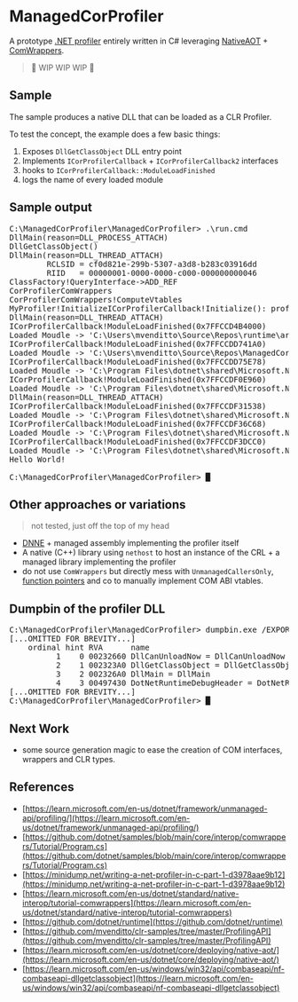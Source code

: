 # ManagedCorProfiler

A prototype [.NET profiler](https://learn.microsoft.com/en-us/dotnet/framework/unmanaged-api/profiling/) entirely written in C# leveraging [NativeAOT](https://learn.microsoft.com/en-us/dotnet/core/deploying/native-aot/) + [ComWrappers](https://learn.microsoft.com/en-us/dotnet/api/system.runtime.interopservices.comwrappers?view=net-7.0).

> 🚧 WIP WIP WIP 🚧

## Sample
The sample produces a native DLL that can be loaded as a CLR Profiler.

To test the concept, the example does a few basic things:
 1. Exposes `DllGetClassObject` DLL entry point
 2. Implements `ICorProfilerCallback` + `ICorProfilerCallback2` interfaces
 3. hooks to `ICorProfilerCallback::ModuleLoadFinished`
 4. logs the name of every loaded module

## Sample output
<pre><samp>C:\ManagedCorProfiler\ManagedCorProfiler> <kbd>.\run.cmd</kbd>
DllMain(reason=DLL_PROCESS_ATTACH)
DllGetClassObject()
DllMain(reason=DLL_THREAD_ATTACH)
        RCLSID = cf0d821e-299b-5307-a3d8-b283c03916dd
        RIID   = 00000001-0000-0000-c000-000000000046
ClassFactory!QueryInterface->ADD_REF
CorProfilerComWrappers
CorProfilerComWrappers!ComputeVtables
MyProfiler!InitializeICorProfilerCallback!Initialize(): profInfo 20A0A6071D0
DllMain(reason=DLL_THREAD_ATTACH)
ICorProfilerCallback!ModuleLoadFinished(0x7FFCCD4B4000)
Loaded Moudle -> 'C:\Users\mvenditto\Source\Repos\runtime\artifacts\bin\coreclr\windows.x64.Debug\System.Private.CoreLib.dll'
ICorProfilerCallback!ModuleLoadFinished(0x7FFCCDD741A0)
Loaded Moudle -> 'C:\Users\mvenditto\Source\Repos\ManagedCorProfiler\SampleApp\bin\Debug\net7.0\vtbl_test.dll'
ICorProfilerCallback!ModuleLoadFinished(0x7FFCCDD75E78)
Loaded Moudle -> 'C:\Program Files\dotnet\shared\Microsoft.NETCore.App\7.0.0\system.runtime.dll'
ICorProfilerCallback!ModuleLoadFinished(0x7FFCCDF0E960)
Loaded Moudle -> 'C:\Program Files\dotnet\shared\Microsoft.NETCore.App\7.0.0\system.console.dll'
DllMain(reason=DLL_THREAD_ATTACH)
ICorProfilerCallback!ModuleLoadFinished(0x7FFCCDF31538)
Loaded Moudle -> 'C:\Program Files\dotnet\shared\Microsoft.NETCore.App\7.0.0\system.threading.dll'
ICorProfilerCallback!ModuleLoadFinished(0x7FFCCDF36C68)
Loaded Moudle -> 'C:\Program Files\dotnet\shared\Microsoft.NETCore.App\7.0.0\system.text.encoding.extensions.dll'
ICorProfilerCallback!ModuleLoadFinished(0x7FFCCDF3DCC0)
Loaded Moudle -> 'C:\Program Files\dotnet\shared\Microsoft.NETCore.App\7.0.0\system.runtime.interopservices.dll'
Hello World!

C:\ManagedCorProfiler\ManagedCorProfiler> █</samp></pre>

## Other approaches or variations
> not tested, just off the top of my head
- [DNNE](https://github.com/AaronRobinsonMSFT/DNNE) + managed assembly implementing the profiler itself
- A native (C++) library using `nethost` to host an instance of the CRL + a managed library implementing the profiler
- do not use `ComWrappers` but directly mess with `UnmanagedCallersOnly`, [function pointers](https://learn.microsoft.com/it-it/dotnet/csharp/language-reference/proposals/csharp-9.0/function-pointers) and co to manually implement COM ABI vtables.

## Dumpbin of the profiler DLL
<pre><samp>C:\ManagedCorProfiler\ManagedCorProfiler> <kbd>dumpbin.exe /EXPORTS bin\Debug\net7.0\win-x64\native\ManagedCorProfiler.dll</kbd>
[...OMITTED FOR BREVITY...]
    ordinal hint RVA      name
          1    0 00232660 DllCanUnloadNow = DllCanUnloadNow
          2    1 002323A0 DllGetClassObject = DllGetClassObject
          3    2 002326A0 DllMain = DllMain
          4    3 00497430 DotNetRuntimeDebugHeader = DotNetRuntimeDebugHeader
[...OMITTED FOR BREVITY...]
C:\ManagedCorProfiler\ManagedCorProfiler> █</samp></pre>

## Next Work
- some source generation magic to ease the creation of COM interfaces, wrappers and CLR types.

## References
 - [https://learn.microsoft.com/en-us/dotnet/framework/unmanaged-api/profiling/](https://learn.microsoft.com/en-us/dotnet/framework/unmanaged-api/profiling/)
 - [https://github.com/dotnet/samples/blob/main/core/interop/comwrappers/Tutorial/Program.cs](https://github.com/dotnet/samples/blob/main/core/interop/comwrappers/Tutorial/Program.cs)
 - [https://minidump.net/writing-a-net-profiler-in-c-part-1-d3978aae9b12](https://minidump.net/writing-a-net-profiler-in-c-part-1-d3978aae9b12)
 - [https://learn.microsoft.com/en-us/dotnet/standard/native-interop/tutorial-comwrappers](https://learn.microsoft.com/en-us/dotnet/standard/native-interop/tutorial-comwrappers)
- [https://github.com/dotnet/runtime](https://github.com/dotnet/runtime)
- [https://github.com/mvenditto/clr-samples/tree/master/ProfilingAPI](https://github.com/mvenditto/clr-samples/tree/master/ProfilingAPI)
- [https://learn.microsoft.com/en-us/dotnet/core/deploying/native-aot/](https://learn.microsoft.com/en-us/dotnet/core/deploying/native-aot/)
- [https://learn.microsoft.com/en-us/windows/win32/api/combaseapi/nf-combaseapi-dllgetclassobject](https://learn.microsoft.com/en-us/windows/win32/api/combaseapi/nf-combaseapi-dllgetclassobject)
